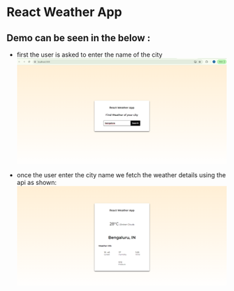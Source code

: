 # React Weather App 

## Demo can be seen in the below :

- first the user is asked to enter the name of the city
![](demo_image1.png)

- once the user enter the city name we fetch the weather details using the api as shown:
![](demo_image2.png)




